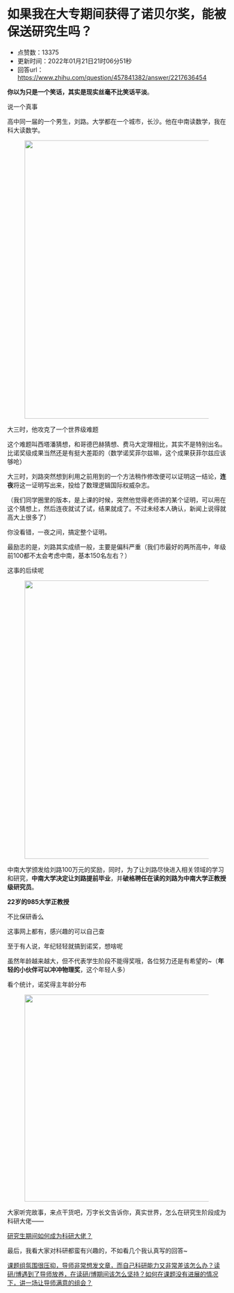 # 如果我在大专期间获得了诺贝尔奖，能被保送研究生吗？
- 点赞数：13375
- 更新时间：2022年01月21日21时06分51秒
- 回答url：https://www.zhihu.com/question/457841382/answer/2217636454
<body>
 <p data-pid="ll8PTOcT"><b>你以为只是一个笑话，其实是现实丝毫不比笑话平淡</b>。</p>
 <p data-pid="wqxbYRwF">说一个真事</p>
 <p data-pid="qnD0E9l_">高中同一届的一个男生，刘路。大学都在一个城市，长沙。他在中南读数学，我在科大读数学。</p>
 <figure data-size="normal">
  <img src="https://pic1.zhimg.com/50/v2-c665bdb03dc9c8d95171b874c390b1e7_720w.jpg?source=1940ef5c" data-caption="" data-size="normal" data-rawwidth="640" data-rawheight="459" data-original-token="v2-406e24e58b5c4942a46f8b7eed5226a2" data-default-watermark-src="https://picx.zhimg.com/50/v2-5deaa64c131999161668216d85bcba8b_720w.jpg?source=1940ef5c" class="origin_image zh-lightbox-thumb" width="640" data-original="https://picx.zhimg.com/v2-c665bdb03dc9c8d95171b874c390b1e7_r.jpg?source=1940ef5c">
 </figure>
 <p data-pid="BPMfFSI1">大三时，他攻克了一个世界级难题</p>
 <p data-pid="yP5MkyNf">这个难题叫西塔潘猜想，和哥德巴赫猜想、费马大定理相比，其实不是特别出名。比诺奖级成果当然还是有挺大差距的（数学诺奖菲尔兹嘛，这个成果获菲尔兹应该够呛）</p>
 <p data-pid="3rEDCDOM">大三时，刘路突然想到利用之前用到的一个方法稍作修改便可以证明这一结论，<b>连夜</b>将这一证明写出来，投给了数理逻辑国际权威杂志。</p>
 <p data-pid="eK3PKEgz">（我们同学圈里的版本，是上课的时候，突然他觉得老师讲的某个证明，可以用在这个猜想上，然后连夜就试了试，结果就成了。不过未经本人确认，新闻上说得就高大上很多了）</p>
 <p data-pid="7vSxx3ti">你没看错，一夜之间，搞定整个证明。</p>
 <p data-pid="KwJavQ4Q">最励志的是，刘路其实成绩一般，主要是偏科严重（我们市最好的两所高中，年级前100都不太会考虑中南，基本150名左右？）</p>
 <p data-pid="yHKIVYls">这事的后续呢</p>
 <figure data-size="normal">
  <img src="https://pic1.zhimg.com/50/v2-272f4f5ca295b1610fc5beeb7b719663_720w.jpg?source=1940ef5c" data-caption="" data-size="normal" data-rawwidth="640" data-rawheight="440" data-original-token="v2-81b16b4c42b929cfc09f11201d16d110" data-default-watermark-src="https://picx.zhimg.com/50/v2-8886f2471d4432c66623a2c5416c9f48_720w.jpg?source=1940ef5c" class="origin_image zh-lightbox-thumb" width="640" data-original="https://picx.zhimg.com/v2-272f4f5ca295b1610fc5beeb7b719663_r.jpg?source=1940ef5c">
 </figure>
 <p data-pid="WIiGP4m4">中南大学颁发给刘路100万元的奖励，同时，为了让刘路尽快进入相关领域的学习和研究，<b>中南大学决定让刘路提前毕业</b>，并<b>破格聘任在读的刘路为中南大学正教授级研究员</b>。</p>
 <p data-pid="e7tufwcr"><b>22岁的985大学正教授</b></p>
 <p data-pid="kXxzasA8">不比保研香么</p>
 <p data-pid="aAQ9Dxwv">这事网上都有，感兴趣的可以自己查</p>
 <p data-pid="DOBISXIJ">至于有人说，年纪轻轻就搞到诺奖，想啥呢</p>
 <p data-pid="3TFWQ4MH">虽然年龄越来越大，但不代表学生阶段不能得奖哦，各位努力还是有希望的~（<b>年轻的小伙伴可以冲冲物理奖</b>，这个年轻人多）</p>
 <p data-pid="IKxWvQ_2">看个统计，诺奖得主年龄分布</p>
 <figure data-size="normal">
  <img src="https://picx.zhimg.com/50/v2-ae40101eb30282581c0dfccecd137bef_720w.jpg?source=1940ef5c" data-caption="" data-size="normal" data-rawwidth="476" data-rawheight="493" data-original-token="v2-813bd04baf773063af57227b6aa98a04" data-default-watermark-src="https://picx.zhimg.com/50/v2-857108ee5530be8654bd51c5a38fdc17_720w.jpg?source=1940ef5c" class="origin_image zh-lightbox-thumb" width="476" data-original="https://picx.zhimg.com/v2-ae40101eb30282581c0dfccecd137bef_r.jpg?source=1940ef5c">
 </figure>
 <p data-pid="LirU_AFx">大家听完故事，来点干货吧，万字长文告诉你，真实世界，怎么在研究生阶段成为科研大佬——</p><a href="https://www.zhihu.com/question/458196603/answer/2317287533" data-draft-node="block" data-draft-type="link-card" data-image="https://pic4.zhimg.com/v2-2617294aeacbda2c61a64bc21e6481df_ipico.jpg" data-image-width="906" data-image-height="797" class="internal">研究生期间如何成为科研大佬？</a>
 <p data-pid="0oCOfm26">最后，我看大家对科研都蛮有兴趣的，不如看几个我认真写的回答~</p><a href="https://www.zhihu.com/question/494736624/answer/2211715236" data-draft-node="block" data-draft-type="link-card" class="internal">课题组氛围很压抑，导师非常想发文章，而自己科研能力又非常差该怎么办？</a><a href="https://www.zhihu.com/question/492954057/answer/2193621075" data-draft-node="block" data-draft-type="link-card" class="internal">读研/博遇到了导师放养，在读研/博期间该怎么坚持？</a><a href="https://www.zhihu.com/question/491712440/answer/2193570536" data-draft-node="block" data-draft-type="link-card" class="internal">如何在课题没有进展的情况下，讲一场让导师满意的组会？</a>
 <p></p>
</body>